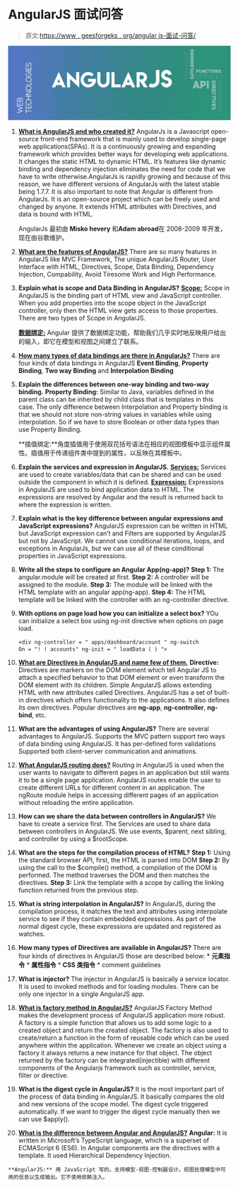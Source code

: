# AngularJS 面试问答

> 原文:[https://www . geesforgeks . org/angular js-面试-问答/](https://www.geeksforgeeks.org/angularjs-interview-questions-and-answers/)

![](img/4dfe222d971b935a65fd89aa27f2c8e4.png)

1.  **[What is AngularJS and who created it?](https://www.geeksforgeeks.org/introduction-to-angularjs/)**
    AngularJs is a Javascript open-source front-end framework that is mainly used to develop single-page web applications(SPAs). It is a continuously growing and expanding framework which provides better ways for developing web applications. It changes the static HTML to dynamic HTML. It’s features like dynamic binding and dependency injection eliminates the need for code that we have to write otherwise.AngularJs is rapidly growing and because of this reason, we have different versions of AngularJs with the latest stable being 1.7.7\. It is also important to note that Angular is different from AngularJs. It is an open-source project which can be freely used and changed by anyone. It extends HTML attributes with Directives, and data is bound with HTML.

    AngularJs 最初由 **Misko hevery** 和**Adam abroad**在 2008-2009 年开发，现在由谷歌维护。

2.  **[What are the features of AngularJS?](https://www.geeksforgeeks.org/interesting-facts-and-features-about-angularjs/)**
    There are so many features in AngularJS like MVC Framework, The unique AngularJS Router, User Interface with HTML, Directives, Scope, Data Binding, Dependency Injection, Compability, Avoid Tiresome Work and High Performance.
3.  **Explain what is scope and Data Binding in AngularJS?**
    **[Scope:](https://www.geeksforgeeks.org/angularjs-scope/)** Scope in AngularJS is the binding part of HTML view and JavaScript controller. When you add properties into the scope object in the JavaScript controller, only then the HTML view gets access to those properties. There are two types of Scope in AngularJS.

    **[数据绑定:](https://www.geeksforgeeks.org/angularjs-data-binding/)** Angular 提供了数据绑定功能，帮助我们几乎实时地反映用户给出的输入，即它在模型和视图之间建立了联系。

4.  **[How many types of data bindings are there in AngularJs?](https://www.geeksforgeeks.org/angularjs-data-binding/)**
    There are four kinds of data bindings in AngularJS **Event Binding**, **Property Binding**, **Two way Binding** and **Interpolation Binding**
5.  **Explain the differences between one-way binding and two-way binding.**
    **Property Binding:** Similar to Java, variables defined in the parent class can be inherited by child class that is templates in this case. The only difference between Interpolation and Property binding is that we should not store non-string values in variables while using interpolation. So if we have to store Boolean or other data types than use Property Binding.

    **插值绑定:**角度插值用于使用双花括号语法在相应的视图模板中显示组件属性。插值用于传递组件类中提到的属性，以反映在其模板中。

6.  **Explain the services and expression in AngularJS.**
    **[Services:](https://www.geeksforgeeks.org/angularjs-services/)** Services are used to create variables/data that can be shared and can be used outside the component in which it is defined.
    **[Expression:](https://www.geeksforgeeks.org/angularjs-expressions/)** Expressions in AngularJS are used to bind application data to HTML. The expressions are resolved by Angular and the result is returned back to where the expression is written.
7.  **Explain what is the key difference between angular expressions and JavaScript expressions?**
    AngularJS expression can be written in HTML but JavaScript expression can’t and Filters are supported by AngularJS but not by JavaScript. We cannot use conditional iterations, loops, and exceptions in AngularJs, but we can use all of these conditional properties in JavaScript expressions.
8.  **Write all the steps to configure an Angular App(ng-app)?**
    **Step 1:** The angular.module will be created at first.
    **Step 2:** A controller will be assigned to the module.
    **Step 3:** The module will be linked with the HTML template with an angular app(ng-app).
    **Step 4:** The HTML template will be linked with the controller with an ng-controller directive.
9.  **With options on page load how you can initialize a select box?**
    YOu can initialize a select box using ng-init directive when options on page load.

    ```
    <div ng-controller = " apps/dashboard/account " ng-switch
    On = "! ! accounts" ng-init = " loadData ( ) ">
    ```

10.  **[What are Directives in AngularJS and name few of them.](https://www.geeksforgeeks.org/angularjs-directive/)**
    **Directive:** Directives are markers on the DOM element which tell Angular JS to attach a specified behavior to that DOM element or even transform the DOM element with its children. Simple AngularJS allows extending HTML with new attributes called Directives. AngularJS has a set of built-in directives which offers functionality to the applications. It also defines its own directives.
    Popular directives are **ng-app**, **ng-controller**, **ng-bind**, etc.
11.  **What are the advantages of using AngularJS?**
    There are several advantages to AngularJS. Supports the MVC pattern support two ways of data binding using AngularJS. It has per-defined form validations
    Supported both client-server communication and animations.
12.  **[What AngularJS routing does?](https://www.geeksforgeeks.org/angularjs-routing/)**
    Routing in AngularJS is used when the user wants to navigate to different pages in an application but still wants it to be a single page application. AngularJS routes enable the user to create different URLs for different content in an application. The ngRoute module helps in accessing different pages of an application without reloading the entire application.
13.  **How can we share the data between controllers in AngularJS?**
    We have to create a service first. The Services are used to share data between controllers in AngularJS. We use events, $parent, next sibling, and controller by using a $rootScope.
14.  **What are the steps for the compilation process of HTML?**
    **Step 1:** Using the standard browser API, first, the HTML is parsed into DOM
    **Step 2:** By using the call to the $compile() method, a compilation of the DOM is performed. The method traverses the DOM and then matches the directives.
    **Step 3:** Link the template with a scope by calling the linking function returned from the previous step.
15.  **What is string interpolation in AngularJS?**
    In AngularJS, during the compilation process, it matches the text and attributes using interpolate service to see if they contain embedded expressions. As part of the normal digest cycle, these expressions are updated and registered as watches.
16.  **How many types of Directives are available in AngularJS?**
    There are four kinds of directives in AngularJS those are described below:
    *   **元素指令**
    *   **属性指令**
    *   **CSS 类指令**
    *   comment guidelines
17.  **What is injector?**
    The injector in AngularJS is basically a service locator. It is used to invoked methods and for loading modules. There can be only one injector in a single AngularJS app.
18.  **[What is factory method in AngularJS?](https://www.geeksforgeeks.org/angularjs-factory-method/)**
    AngularJS Factory Method makes the development process of AngularJS application more robust. A factory is a simple function that allows us to add some logic to a created object and return the created object. The factory is also used to create/return a function in the form of reusable code which can be used anywhere within the application. Whenever we create an object using a factory it always returns a new instance for that object. The object returned by the factory can be integrated(injectible) with different components of the Angularjs framework such as controller, service, filter or directive.
19.  **What is the digest cycle in AngularJS?**
    It is the most important part of the process of data binding in AngularJS. It basically compares the old and new versions of the scope model. The digest cycle triggered automatically. If we want to trigger the digest cycle manually then we can use $apply().
20.  **[What is the difference between Angular and AngularJS?](https://www.geeksforgeeks.org/difference-between-angular-and-angularjs/)**
    **Angular:** It is written in Microsoft’s TypeScript language, which is a superset of ECMAScript 6 (ES6). In Angular components are the directives with a template. It used Hierarchical Dependency Injection.

    **AngularJS:** 用 JavaScript 写的。支持模型-视图-控制器设计。视图处理模型中可用的信息以生成输出。它不使用依赖注入。